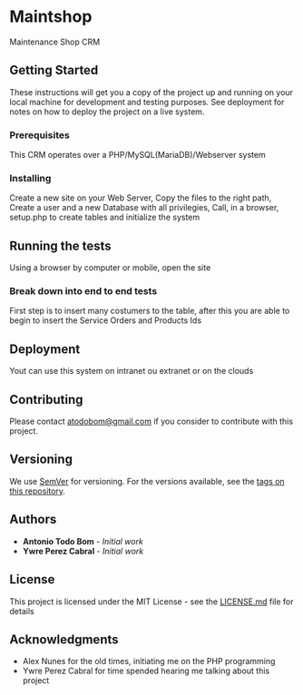 # Maintshop
Maintenance Shop CRM

## Getting Started

These instructions will get you a copy of the project up and running on your local machine for development and testing purposes. See deployment for notes on how to deploy the project on a live system.

### Prerequisites

This CRM operates over a PHP/MySQL(MariaDB)/Webserver system

### Installing

Create a new site on your Web Server, 
Copy the files to the right path,
Create a user and a new Database with all privilegies,
Call, in a browser, setup.php to create tables and initialize the system

## Running the tests

Using a browser by computer or mobile, open the site

### Break down into end to end tests

First step is to insert many costumers to the table,
after this you are able to begin to insert the Service Orders and Products Ids

## Deployment

Yout can use this system on intranet ou extranet or on the clouds

## Contributing

Please contact atodobom@gmail.com if you consider to contribute with this project.

## Versioning

We use [SemVer](http://semver.org/) for versioning. For the versions available, see the [tags on this repository](https://github.com/your/project/tags). 

## Authors

* **Antonio Todo Bom** - *Initial work*
* **Ywre Perez Cabral** - *Initial work*


## License

This project is licensed under the MIT License - see the [LICENSE.md](LICENSE.md) file for details

## Acknowledgments

* Alex Nunes for the old times, initiating me on the PHP programming
* Ywre Perez Cabral for time spended hearing me talking about this project

